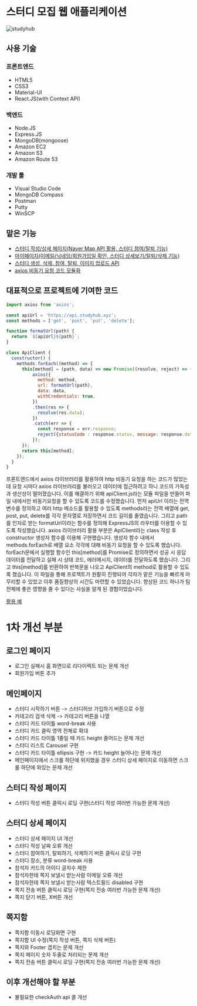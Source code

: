 # 스터디 모집 웹 애플리케이션

![studyhub](https://user-images.githubusercontent.com/35620465/56643541-c6fb1180-66b4-11e9-9e29-e18fb10bdd6a.JPG)

## 사용 기술

### 프론트엔드

- HTML5
- CSS3
- Material-UI
- React.JS(with Context API)

### 백엔드

- Node.JS
- Express.JS
- MongoDB(mongoose)
- Amazon EC2
- Amazon S3
- Amazon Route 53

### 개발 툴

- Visual Studio Code
- MongoDB Compass
- Postman
- Putty
- WinSCP

## 맡은 기능

- [스터디 작성/상세 페이지(Naver Map API 활용, 스터디 참여/탈퇴 기능)](https://github.com/hengmo/StudyHub/tree/master/frontend/src/components/contents)
- [마이페이지(이메일/닉네임/회원가입일 확인, 스터디 상세보기/탈퇴/삭제 기능)](https://github.com/hengmo/StudyHub/tree/master/frontend/src/components/MyPage)
- [스터디 생성, 삭제, 참여, 탈퇴, 이미지 업로드 API](https://github.com/hengmo/StudyHub/blob/master/backend/routes/api/contents.js)
- [axios 비동기 요청 코드 모듈화](https://github.com/hengmo/StudyHub#%EB%8C%80%ED%91%9C%EC%A0%81%EC%9C%BC%EB%A1%9C-%ED%94%84%EB%A1%9C%EC%A0%9D%ED%8A%B8%EC%97%90-%EA%B8%B0%EC%97%AC%ED%95%9C-%EC%BD%94%EB%93%9C)

## 대표적으로 프로젝트에 기여한 코드

```javascript
import axios from 'axios';

const apiUrl = 'https://api.studyhub.xyz';
const methods = ['get', 'post', 'put', 'delete'];

function formatUrl(path) {
  return `${apiUrl}${path}`;
}

class ApiClient {
  constructor() {
    methods.forEach((method) => {
      this[method] = (path, data) => new Promise((resolve, reject) => {
          axios({
            method: method,
            url: formatUrl(path),
            data: data,
            withCredentials: true,
          })
          .then(res => {
            resolve(res.data);
          })
          .catch(err => {
            const response = err.response;
            reject({statusCode : response.status, message: response.data});
          });
      });
      return this[method];
    });
  }
}
```
프론트엔드에서 axios 라이브러리를 활용하여 http 비동기 요청을 하는 코드가 많았는데 요청 시마다 axios 라이브러리를 불러오고 데이터에 접근하려고 하니 코드의 가독성과 생산성이 떨어졌습니다. 이를 해결하기 위해 apiClient.js라는 모듈 파일을 만들어 파일 내에서만 비동기요청을 할 수 있도록 코드를 수정했습니다. 먼저 apiUrl 이라는 전역 변수를 정의하고 여러 http 메소드를 활용할 수 있도록 methods라는 전역 배열에 get, post, put, delete를 각각 문자열로 저장하면서 코드 길이를 줄였습니다. 그리고 path를 인자로 받는 formatUrl이라는 함수를 정의해 ExpressJS의 라우터를 이용할 수 있도록 작성했습니다. axios 라이브러리 활용 부분은 ApiClient라는 class 작성 후 constructor 생성자 함수를 이용해 구현했습니다. 생성자 함수 내에서 methods.forEach로 배열 요소 각각에 대해 비동기 요청을 할 수 있도록 했습니다. forEach문에서 실행할 함수인 this[method]를 Promise로 정의하면서 성공 시 응답 데이터를 전달하고 실패 시 상태 코드, 에러메시지, 데이터를 전달하도록 했습니다. 그리고 this[method]를 반환하여 반복문을 나오고 ApiClient의 method로 활용할 수 있도록 했습니다. 이 파일을 통해 프로젝트가 원활히 진행되어 각자가 맡은 기능을 빠르게 마무리할 수 있었고 이후 품질향상의 시간도 마련할 수 있었습니다. 향상된 코드 하나가 팀 전체에 좋은 영향을 줄 수 있다는 사실을 알게 된 경험이었습니다.

[활용 예](https://github.com/hengmo/StudyHub/blob/master/frontend/src/contexts/appContext.js#L128-L138/)

# 1차 개선 부분

## 로그인 페이지
- 로그인 실패시 홈 화면으로 리다이렉트 되는 문제 개선
- 회원가입 버튼 추가

## 메인페이지
- 스터디 시작하기 버튼 -> 스터디허브 가입하기 버튼으로 수정
- 카테고리 검색 삭제 -> 카테고리 버튼을 나열
- 스터디 카드 타이틀 word-break 사용
- 스터디 카드 클릭 영역 전체로 확대
- 스터디 카드 타이틀 1줄일 때 카드 height 줄어드는 문제 개선
- 스터디 리스트 Carousel 구현
- 스터디 카드 타이틀 ellipsis 구현 -> 카드 height 늘어나는 문제 개선
- 메인페이지에서 스크롤 하단에 위치했을 경우 스터디 상세 페이지로 이동하면 스크롤 하단에 와있는 문제 개선

## 스터디 작성 페이지
- 스터디 작성 버튼 클릭시 로딩 구현(스터디 작성 여러번 가능한 문제 개선)

## 스터디 상세 페이지
- 스터디 상세 페이지 UI 개선
- 스터디 작성 날짜 오류 개선
- 스터디 참여하기, 탈퇴하기, 삭제하기 버튼 클릭시 로딩 구현
- 스터디 장소, 분류 word-break 사용
- 참석자 카드의 아이디 글자수 제한
- 참석자한테 쪽지 보낼시 받는사람 이메일 오류 개선 
- 참석자한테 쪽지 보낼시 받는사람 텍스트필드 disabled 구현
- 쪽지 전송 버튼 클릭시 로딩 구현(쪽지 전송 여러번 가능한 문제 개선)
- 쪽지 닫기 버튼, X버튼 개선

## 쪽지함
- 쪽지함 이동시 로딩화면 구현
- 쪽지함 UI 수정(쪽지 작성 버튼, 쪽지 삭제 버튼)
- 쪽지와 Footer 겹치는 문제 개선
- 쪽지 페이지 숫자 두줄로 처리되는 문제 개선
- 쪽지 전송 버튼 클릭시 로딩 구현(쪽지 전송 여러번 가능한 문제 개선)

## 이후 개선해야 할 부분
- 불필요한 checkAuth api 콜 개선